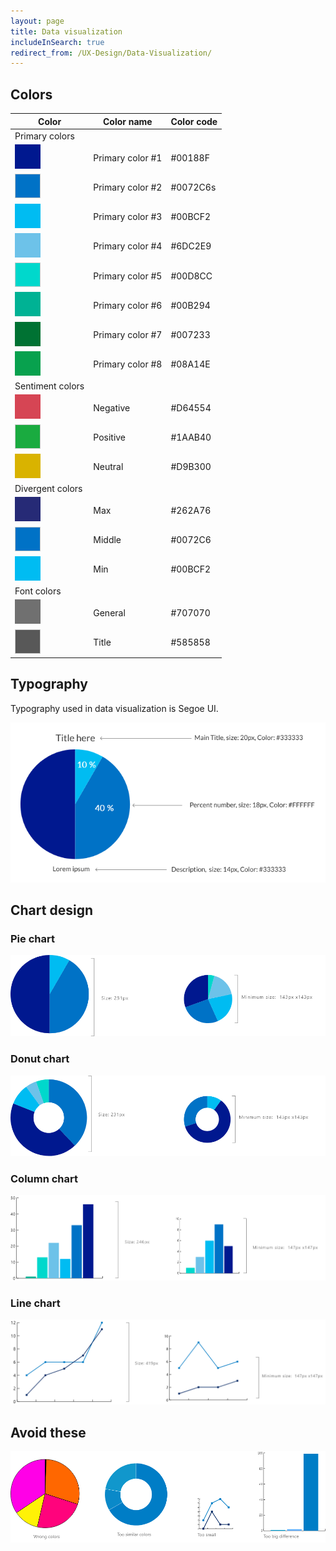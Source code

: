 ```yaml
---
layout: page
title: Data visualization
includeInSearch: true
redirect_from: /UX-Design/Data-Visualization/
---
```


## Colors

Color | Color name | Color code
--- | --- | ---
Primary colors |  | 
![Color1](color1.png) | Primary color #1 | #00188F
![Color2](color2.png) | Primary color #2 | #0072C6s
![Color3](color3.png) | Primary color #3 | #00BCF2
![Color4](color4.png) | Primary color #4 | #6DC2E9
![Color5](color5.png) | Primary color #5 | #00D8CC
![Color6](color6.png) | Primary color #6 | #00B294
![Color7](color7.png) | Primary color #7 | #007233
![Color8](color8.png) | Primary color #8 | #08A14E
Sentiment colors |  | 
![Negative](negative.png) | Negative | #D64554
![Positive](positive.png) | Positive | #1AAB40
![Neutral](neutral.png) | Neutral | #D9B300
Divergent colors |  | 
![Max](max.png) | Max | #262A76
![Middle](middle.png) | Middle | #0072C6
![Min](min.png) | Min | #00BCF2
Font colors |  | 
![General](general.png) | General | #707070
![Title](title.png) | Title | #585858 

## Typography

Typography used in data visualization is Segoe UI.

![Typography in data visualization. Main title size 22px color #333333. Percent number size 18px color #FFFFFF.](Chart-typography.png)

## Chart design

### Pie chart

![Pie chart size 231px and minimum 143px.](piechart.png)

### Donut chart

![ Donut chart size 231px and minimum 143px.](donutchart.png)


### Column chart

![Column chart size 246px and minimum 147px.](columnchart.png)

### Line chart

![Line chart size 419px and minimum 147px.](linechart.png)

## Avoid these

![Avoid in data visualization: using the wrong colors, too similar colors, too small graphs and too big differences in scales.](avoid.png)
